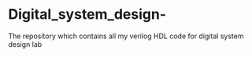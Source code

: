 # Digital_system_design-
The repository which contains all my verilog HDL code for digital system design lab
